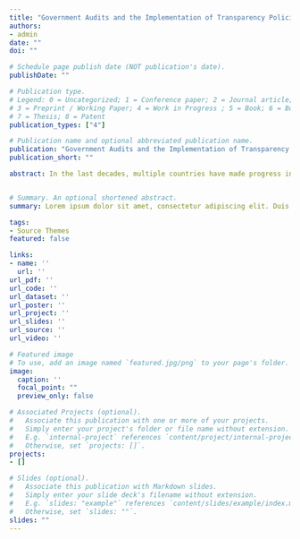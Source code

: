 ```yaml
---
title: "Government Audits and the Implementation of Transparency Policies"
authors:
- admin
date: ""
doi: ""

# Schedule page publish date (NOT publication's date).
publishDate: ""

# Publication type.
# Legend: 0 = Uncategorized; 1 = Conference paper; 2 = Journal article;
# 3 = Preprint / Working Paper; 4 = Work in Progress ; 5 = Book; 6 = Book section;
# 7 = Thesis; 8 = Patent
publication_types: ["4"]

# Publication name and optional abbreviated publication name.
publication: "Government Audits and the Implementation of Transparency Policies"
publication_short: ""

abstract: In the last decades, multiple countries have made progress in enacting reforms that make governments more open to the citizens and the private sector. However, many developing countries still struggle to implement these reforms. Could the implementation of these reforms be promoted more effectively? Audits to local governments have been shown to affect several dimensions of government and politicians' activities. This research explores whether audits foster the commitment to higher levels of transparency. To do that, I exploit the random auditing of an anti-corruption program to municipalities and an extensive evaluation program regarding transparency efforts in Brazil. The research finds that municipalities that the Federal Government audited were better at implementing some provisions of the Access to Information Law. However, these differences did not persist over time. The provisions where differences exist are those where the costs are presumably lower.


# Summary. An optional shortened abstract.
summary: Lorem ipsum dolor sit amet, consectetur adipiscing elit. Duis posuere tellus ac convallis placerat. Proin tincidunt magna sed ex sollicitudin condimentum.

tags:
- Source Themes
featured: false

links:
- name: ''
  url: ''
url_pdf: ''
url_code: ''
url_dataset: ''
url_poster: ''
url_project: ''
url_slides: ''
url_source: ''
url_video: ''

# Featured image
# To use, add an image named `featured.jpg/png` to your page's folder. 
image:
  caption: ''
  focal_point: ""
  preview_only: false

# Associated Projects (optional).
#   Associate this publication with one or more of your projects.
#   Simply enter your project's folder or file name without extension.
#   E.g. `internal-project` references `content/project/internal-project/index.md`.
#   Otherwise, set `projects: []`.
projects:
- []

# Slides (optional).
#   Associate this publication with Markdown slides.
#   Simply enter your slide deck's filename without extension.
#   E.g. `slides: "example"` references `content/slides/example/index.md`.
#   Otherwise, set `slides: ""`.
slides: ""
---
```

